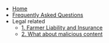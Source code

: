 * [Home](/)
* [Frequently Asked Questions](/faq/README.md)
* Legal related
   * [1. Farmer Liability and Insurance](/faq/legal/liability.md)
   * [2. What about malicious content](/faq/legal/malicious_content.md)
